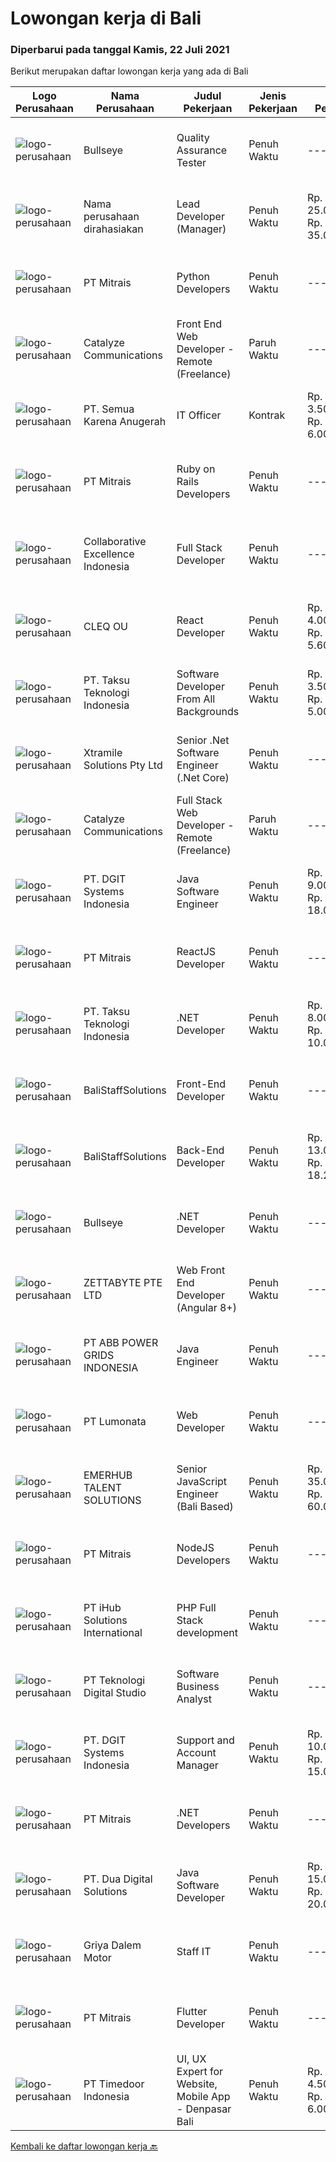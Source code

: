 
  # Lowongan kerja di Bali

  ### Diperbarui pada tanggal Kamis, 22 Juli 2021

  Berikut merupakan daftar lowongan kerja yang ada di Bali

  |Logo Perusahaan | Nama Perusahaan | Judul Pekerjaan | Jenis Pekerjaan | Gaji Pekerjaan | Lokasi | Deskripsi | Tanggal diunggah | Pranala |
  | -------------- | --------------- | --------------- | --------- | --------- | -------------- | ------- | ----------- | ----------- |
  |![logo-perusahaan](https://image-service-cdn.seek.com.au/bbf2137c41f12d6e9394eaecc245409d87abbbf0/ee4dce1061f3f616224767ad58cb2fc751b8d2dc)|Bullseye|Quality Assurance Tester|Penuh Waktu|---|Denpasar|We are looking for a Quality Assurance Tester to join our production team and ensure the quality of delivery through manual and automated testing. You...|Selasa, 20 Juli 2021|https://www.jobstreet.co.id/id/job/quality-assurance-tester-3571657?token=0~8ad2a9b8-7432-48fb-accc-17a36697219f&sectionRank=1&jobId=jobstreet-id-job-3571657|
|![logo-perusahaan](https://us.123rf.com/450wm/pavelstasevich/pavelstasevich1811/pavelstasevich181101027/112815900-stock-vector-no-image-available-icon-flat-vector.jpg?ver=6)|Nama perusahaan dirahasiakan|Lead Developer (Manager)|Penuh Waktu|Rp. 25.000.000-Rp. 35.000.000|Bali|Ensure that the team continues to deliver high-quality results that satisfy clients' and partners' web technology needs. Foster a culture of...|Rabu, 21 Juli 2021|https://www.jobstreet.co.id/id/job/lead-developer-manager-3581571?token=0~8ad2a9b8-7432-48fb-accc-17a36697219f&sectionRank=2&jobId=jobstreet-id-job-3581571|
|![logo-perusahaan](https://image-service-cdn.seek.com.au/969b0c47f133a1e0155056a5d964c63953dd6304/ee4dce1061f3f616224767ad58cb2fc751b8d2dc)|PT Mitrais|Python Developers|Penuh Waktu|---|Jakarta Raya|Build your Career with Mitrais !  We're looking for experienced Python Developers to be part of our team. What will you be doing?  Liasing with...|Kamis, 22 Juli 2021|https://www.jobstreet.co.id/id/job/python-developers-3582489?token=0~8ad2a9b8-7432-48fb-accc-17a36697219f&sectionRank=3&jobId=jobstreet-id-job-3582489|
|![logo-perusahaan](https://image-service-cdn.seek.com.au/7b0e442165d5a37f3d08361a23aff8a29b66fd62/ee4dce1061f3f616224767ad58cb2fc751b8d2dc)|Catalyze Communications|Front End Web Developer - Remote (Freelance)|Paruh Waktu|---|Bali|As part of our ongoing expansion, we seek a reliable, detailed, and experienced freelance Front End Web Developer to develop website projects using...|Rabu, 21 Juli 2021|https://www.jobstreet.co.id/id/job/front-end-web-developer-remote-freelance-3582184?token=0~8ad2a9b8-7432-48fb-accc-17a36697219f&sectionRank=4&jobId=jobstreet-id-job-3582184|
|![logo-perusahaan](https://image-service-cdn.seek.com.au/4727b1daf47392fdb2a564567df815cee457fb41/ee4dce1061f3f616224767ad58cb2fc751b8d2dc)|PT. Semua Karena Anugerah|IT Officer|Kontrak|Rp. 3.500.000-Rp. 6.000.000|Denpasar|Persyaratan: S1 jurusan Tekhnik Informatika Menguasai pemrograman Memahami jaringan, troubleshoot software/hardware, maintenance server. Pengalaman...|Senin, 19 Juli 2021|https://www.jobstreet.co.id/id/job/it-officer-3581146?token=0~8ad2a9b8-7432-48fb-accc-17a36697219f&sectionRank=5&jobId=jobstreet-id-job-3581146|
|![logo-perusahaan](https://image-service-cdn.seek.com.au/969b0c47f133a1e0155056a5d964c63953dd6304/ee4dce1061f3f616224767ad58cb2fc751b8d2dc)|PT Mitrais|Ruby on Rails Developers|Penuh Waktu|---|Bali|Build your Career with Mitrais ! We're urgently looking for experienced Ruby On Rails  Developers to be part of our team for an immediate...|Selasa, 20 Juli 2021|https://www.jobstreet.co.id/id/job/ruby-on-rails-developers-3571271?token=0~8ad2a9b8-7432-48fb-accc-17a36697219f&sectionRank=6&jobId=jobstreet-id-job-3571271|
|![logo-perusahaan](https://image-service-cdn.seek.com.au/7145b1ba6bc0dbd678e2bf86d776dd2b1b9b81f6/ee4dce1061f3f616224767ad58cb2fc751b8d2dc)|Collaborative Excellence Indonesia|Full Stack Developer|Penuh Waktu|---|Jakarta Raya|Responsibilities: Work with Business/Product Owners/product development team/Project Manager to design, develop, maintain and enhance web-based &amp;...|Rabu, 21 Juli 2021|https://www.jobstreet.co.id/id/job/full-stack-developer-3582381?token=0~8ad2a9b8-7432-48fb-accc-17a36697219f&sectionRank=7&jobId=jobstreet-id-job-3582381|
|![logo-perusahaan](https://image-service-cdn.seek.com.au/83f6c0a379be672bd3733ebae34ee48ae48afc54/ee4dce1061f3f616224767ad58cb2fc751b8d2dc)|CLEQ OU|React Developer|Penuh Waktu|Rp. 4.000.000-Rp. 5.600.000|Badung|About ItsavirusItsavirus is a software company with offices in Bali, Singapore and Amsterdam. With a relatively small group of people, we work on...|Rabu, 21 Juli 2021|https://www.jobstreet.co.id/id/job/react-developer-3572472?token=0~8ad2a9b8-7432-48fb-accc-17a36697219f&sectionRank=8&jobId=jobstreet-id-job-3572472|
|![logo-perusahaan](https://image-service-cdn.seek.com.au/cdad7eadbef6a47d2c5b4d08a7c1b9886e8f7f8f/ee4dce1061f3f616224767ad58cb2fc751b8d2dc)|PT. Taksu Teknologi Indonesia|Software Developer From All Backgrounds|Penuh Waktu|Rp. 3.500.000-Rp. 5.000.000|Denpasar|Let’s Build Your Future with Us!We’re looking for dedicated and dynamic youth to join our team.If you call yourself a Software Developer from All...|Rabu, 21 Juli 2021|https://www.jobstreet.co.id/id/job/software-developer-from-all-backgrounds-3572362?token=0~8ad2a9b8-7432-48fb-accc-17a36697219f&sectionRank=9&jobId=jobstreet-id-job-3572362|
|![logo-perusahaan](https://image-service-cdn.seek.com.au/9e8f9c012bae20f629768a3fdadde21d3f42c641/ee4dce1061f3f616224767ad58cb2fc751b8d2dc)|Xtramile Solutions Pty Ltd|Senior .Net Software Engineer (.Net Core)|Penuh Waktu|---|Bali|Innovative job opportunity offering a high salary package, attractive bonus remuneration and full remote working arrangement.This role will help...|Kamis, 22 Juli 2021|https://www.jobstreet.co.id/id/job/senior-net-software-engineer-net-core-3582548?token=0~8ad2a9b8-7432-48fb-accc-17a36697219f&sectionRank=10&jobId=jobstreet-id-job-3582548|
|![logo-perusahaan](https://image-service-cdn.seek.com.au/7b0e442165d5a37f3d08361a23aff8a29b66fd62/ee4dce1061f3f616224767ad58cb2fc751b8d2dc)|Catalyze Communications|Full Stack Web Developer - Remote (Freelance)|Paruh Waktu|---|Bali|As part of our ongoing expansion, we seek a reliable, detailed, and experienced freelance Fullstack Web Developer to develop website projects using...|Rabu, 21 Juli 2021|https://www.jobstreet.co.id/id/job/full-stack-web-developer-remote-freelance-3581570?token=0~8ad2a9b8-7432-48fb-accc-17a36697219f&sectionRank=11&jobId=jobstreet-id-job-3581570|
|![logo-perusahaan](https://image-service-cdn.seek.com.au/e93bc75036be941b9c3ff3a55670cb236457b0c4/ee4dce1061f3f616224767ad58cb2fc751b8d2dc)|PT. DGIT Systems Indonesia|Java Software Engineer|Penuh Waktu|Rp. 9.000.000-Rp. 18.000.000|Badung|We are looking for a talented Java engineer to join an experienced team of engineers working on our flagship to work remotely for our...|Selasa, 20 Juli 2021|https://www.jobstreet.co.id/id/job/java-software-engineer-3571505?token=0~8ad2a9b8-7432-48fb-accc-17a36697219f&sectionRank=12&jobId=jobstreet-id-job-3571505|
|![logo-perusahaan](https://image-service-cdn.seek.com.au/969b0c47f133a1e0155056a5d964c63953dd6304/ee4dce1061f3f616224767ad58cb2fc751b8d2dc)|PT Mitrais|ReactJS Developer|Penuh Waktu|---|Bali|We're urgently looking for experienced ReactJS Developers to be part of our team for an immediate start.Our client is a consultancy focused company...|Selasa, 20 Juli 2021|https://www.jobstreet.co.id/id/job/reactjs-developer-3571267?token=0~8ad2a9b8-7432-48fb-accc-17a36697219f&sectionRank=13&jobId=jobstreet-id-job-3571267|
|![logo-perusahaan](https://image-service-cdn.seek.com.au/cdad7eadbef6a47d2c5b4d08a7c1b9886e8f7f8f/ee4dce1061f3f616224767ad58cb2fc751b8d2dc)|PT. Taksu Teknologi Indonesia|.NET Developer|Penuh Waktu|Rp. 8.000.000-Rp. 10.000.000|Bali|Let’s Build Your Future with Us!We are looking for 2 (two) .NET developers to be part of an existing team. The team maintains systems for our...|Selasa, 20 Juli 2021|https://www.jobstreet.co.id/id/job/net-developer-3571448?token=0~8ad2a9b8-7432-48fb-accc-17a36697219f&sectionRank=14&jobId=jobstreet-id-job-3571448|
|![logo-perusahaan](https://us.123rf.com/450wm/pavelstasevich/pavelstasevich1811/pavelstasevich181101027/112815900-stock-vector-no-image-available-icon-flat-vector.jpg?ver=6)|BaliStaffSolutions|Front-End Developer|Penuh Waktu|---|Bali|Indonesian company with German HQ is looking for a creative Front-End Developer (Bali-based)Responsibilities:●      Coding React Applications (mainly...|Senin, 19 Juli 2021|https://www.jobstreet.co.id/id/job/front-end-developer-3580506?token=0~8ad2a9b8-7432-48fb-accc-17a36697219f&sectionRank=15&jobId=jobstreet-id-job-3580506|
|![logo-perusahaan](https://us.123rf.com/450wm/pavelstasevich/pavelstasevich1811/pavelstasevich181101027/112815900-stock-vector-no-image-available-icon-flat-vector.jpg?ver=6)|BaliStaffSolutions|Back-End Developer|Penuh Waktu|Rp. 13.000.000-Rp. 18.200.000|Bali|An Indonesian company with German HQ is looking for a Back-end developer to join their team. If you have excellent programming skills and a passion...|Senin, 19 Juli 2021|https://www.jobstreet.co.id/id/job/back-end-developer-3580709?token=0~8ad2a9b8-7432-48fb-accc-17a36697219f&sectionRank=16&jobId=jobstreet-id-job-3580709|
|![logo-perusahaan](https://image-service-cdn.seek.com.au/bbf2137c41f12d6e9394eaecc245409d87abbbf0/ee4dce1061f3f616224767ad58cb2fc751b8d2dc)|Bullseye|.NET Developer|Penuh Waktu|---|Denpasar|Bullseye is looking for a .Net Developer with extensive Sitecore experience to be placed in our digital production facility in BALI.  Job...|Selasa, 20 Juli 2021|https://www.jobstreet.co.id/id/job/net-developer-3571691?token=0~8ad2a9b8-7432-48fb-accc-17a36697219f&sectionRank=17&jobId=jobstreet-id-job-3571691|
|![logo-perusahaan](https://image-service-cdn.seek.com.au/a9ad8fdd00d66418bb5e9ec41ddbc2318ccec822/ee4dce1061f3f616224767ad58cb2fc751b8d2dc)|ZETTABYTE PTE LTD|Web Front End Developer (Angular 8+)|Penuh Waktu|---|Yogyakarta|Company IntroductionZettabyte is a software development company that focuses on the education sector. We work together with our multicultural team...|Senin, 19 Juli 2021|https://www.jobstreet.co.id/id/job/web-front-end-developer-angular-8-3580526?token=0~8ad2a9b8-7432-48fb-accc-17a36697219f&sectionRank=18&jobId=jobstreet-id-job-3580526|
|![logo-perusahaan](https://image-service-cdn.seek.com.au/b3fe854be3973c665f63bfc95f2af6cbfe248716/ee4dce1061f3f616224767ad58cb2fc751b8d2dc)|PT ABB POWER GRIDS INDONESIA|Java Engineer|Penuh Waktu|---|Bali|Hitachi ABB Power Grids is a pioneering technology leader that is helping to increase access to affordable, reliable, sustainable and modern energy...|Senin, 19 Juli 2021|https://www.jobstreet.co.id/id/job/java-engineer-3580970?token=0~8ad2a9b8-7432-48fb-accc-17a36697219f&sectionRank=19&jobId=jobstreet-id-job-3580970|
|![logo-perusahaan](https://image-service-cdn.seek.com.au/3de98e9c9215f2393d4c138e6c0f5f1400933fcb/ee4dce1061f3f616224767ad58cb2fc751b8d2dc)|PT Lumonata|Web Developer|Penuh Waktu|---|Badung|Lumonata are an independent design and development studio based in Bali that provides services in the field of website design, website...|Jumat, 16 Juli 2021|https://www.jobstreet.co.id/id/job/web-developer-3569481?token=0~8ad2a9b8-7432-48fb-accc-17a36697219f&sectionRank=20&jobId=jobstreet-id-job-3569481|
|![logo-perusahaan](https://image-service-cdn.seek.com.au/956863e93e04787db617ea3231d4e0793b12d127/ee4dce1061f3f616224767ad58cb2fc751b8d2dc)|EMERHUB TALENT SOLUTIONS|Senior JavaScript Engineer (Bali Based)|Penuh Waktu|Rp. 35.000.000-Rp. 60.000.000|Badung|Senior Javascript EngineerAre you an experienced Javascript engineer looking for your next challenge? We’re on the hunt for someone who’s mastered...|Senin, 19 Juli 2021|https://www.jobstreet.co.id/id/job/senior-javascript-engineer-bali-based-3580809?token=0~8ad2a9b8-7432-48fb-accc-17a36697219f&sectionRank=21&jobId=jobstreet-id-job-3580809|
|![logo-perusahaan](https://image-service-cdn.seek.com.au/969b0c47f133a1e0155056a5d964c63953dd6304/ee4dce1061f3f616224767ad58cb2fc751b8d2dc)|PT Mitrais|NodeJS Developers|Penuh Waktu|---|Bali|Build your Career with Mitrais! We're urgently looking for experienced NodeJS Developers to be part of our team for an immediate start.Our client is a...|Jumat, 16 Juli 2021|https://www.jobstreet.co.id/id/job/nodejs-developers-3579307?token=0~8ad2a9b8-7432-48fb-accc-17a36697219f&sectionRank=22&jobId=jobstreet-id-job-3579307|
|![logo-perusahaan](https://image-service-cdn.seek.com.au/21962b44a8df541d7068243a4557dbc42a40bde4/ee4dce1061f3f616224767ad58cb2fc751b8d2dc)|PT iHub Solutions International|PHP Full Stack development|Penuh Waktu|---|Badung|PHP Senior ProgrammerPT IHub Solutions InternationalAbout PT IHub Solutions International:PT IHub Solutions International is a rapidly growing...|Kamis, 15 Juli 2021|https://www.jobstreet.co.id/id/job/php-full-stack-development-3578812?token=0~8ad2a9b8-7432-48fb-accc-17a36697219f&sectionRank=23&jobId=jobstreet-id-job-3578812|
|![logo-perusahaan](https://image-service-cdn.seek.com.au/2c8f060e5cc9c764aa1c8c5e93e0ea44df35bf63/ee4dce1061f3f616224767ad58cb2fc751b8d2dc)|PT Teknologi Digital Studio|Software Business Analyst|Penuh Waktu|---|Denpasar|Perform requirements gathering with various stakeholders and translate the requirements into technical specifications. Analyze and decompose complex...|Rabu, 14 Juli 2021|https://www.jobstreet.co.id/id/job/software-business-analyst-3567538?token=0~8ad2a9b8-7432-48fb-accc-17a36697219f&sectionRank=24&jobId=jobstreet-id-job-3567538|
|![logo-perusahaan](https://image-service-cdn.seek.com.au/e93bc75036be941b9c3ff3a55670cb236457b0c4/ee4dce1061f3f616224767ad58cb2fc751b8d2dc)|PT. DGIT Systems Indonesia|Support and Account Manager|Penuh Waktu|Rp. 10.000.000-Rp. 15.000.000|Bali|About usDGIT is a specialist telecommunications software company based in Melbourne with staff in New Zealand, Indonesia and India...|Rabu, 14 Juli 2021|https://www.jobstreet.co.id/id/job/support-and-account-manager-3578038?token=0~8ad2a9b8-7432-48fb-accc-17a36697219f&sectionRank=25&jobId=jobstreet-id-job-3578038|
|![logo-perusahaan](https://image-service-cdn.seek.com.au/969b0c47f133a1e0155056a5d964c63953dd6304/ee4dce1061f3f616224767ad58cb2fc751b8d2dc)|PT Mitrais|.NET Developers|Penuh Waktu|---|Denpasar|Build your Career with Mitrais !  We're looking for experienced .NET Software Engineers to be part of our team.  What will you be doing ?  Coding high...|Jumat, 16 Juli 2021|https://www.jobstreet.co.id/id/job/net-developers-3579303?token=0~8ad2a9b8-7432-48fb-accc-17a36697219f&sectionRank=26&jobId=jobstreet-id-job-3579303|
|![logo-perusahaan](https://image-service-cdn.seek.com.au/0638cd50f0312ef2e7a06e1345329bde78c1e918/ee4dce1061f3f616224767ad58cb2fc751b8d2dc)|PT. Dua Digital Solutions|Java Software Developer|Penuh Waktu|Rp. 15.000.000-Rp. 20.000.000|Denpasar|Interested in developing large systems and apps for the car industry? Join Dua Digitals developer team in Bali. We are looking for experienced (3-5+...|Senin, 19 Juli 2021|https://www.jobstreet.co.id/id/job/java-software-developer-3581308?token=0~8ad2a9b8-7432-48fb-accc-17a36697219f&sectionRank=27&jobId=jobstreet-id-job-3581308|
|![logo-perusahaan](https://us.123rf.com/450wm/pavelstasevich/pavelstasevich1811/pavelstasevich181101027/112815900-stock-vector-no-image-available-icon-flat-vector.jpg?ver=6)|Griya Dalem Motor|Staff IT|Penuh Waktu|---|Denpasar|Kualifikasi : Memiliki kompetensi atau pengalaman di bidang IT Jujur Cekatan bertanggung jawab, komunikatif dan ramah Min SMA//SMK Sederajat dan tidak...|Kamis, 15 Juli 2021|https://www.jobstreet.co.id/id/job/staff-it-3578979?token=0~8ad2a9b8-7432-48fb-accc-17a36697219f&sectionRank=28&jobId=jobstreet-id-job-3578979|
|![logo-perusahaan](https://image-service-cdn.seek.com.au/969b0c47f133a1e0155056a5d964c63953dd6304/ee4dce1061f3f616224767ad58cb2fc751b8d2dc)|PT Mitrais|Flutter Developer|Penuh Waktu|---|Bali|Build your Career with Mitrais !  We're looking for experienced Flutter Developer to be part of our team. What will you be doing?  Liase with...|Jumat, 16 Juli 2021|https://www.jobstreet.co.id/id/job/flutter-developer-3579312?token=0~8ad2a9b8-7432-48fb-accc-17a36697219f&sectionRank=29&jobId=jobstreet-id-job-3579312|
|![logo-perusahaan](https://image-service-cdn.seek.com.au/9f2111bf08df94f0ea97d6b9f360a4952c081dc6/ee4dce1061f3f616224767ad58cb2fc751b8d2dc)|PT Timedoor Indonesia|UI, UX Expert for Website, Mobile App - Denpasar Bali|Penuh Waktu|Rp. 4.500.000-Rp. 6.000.000|Bali|Deskripsi PekerjaanIf you want to grow up yourself, Timedoor is one of the best places for your career. Our team has come from various culture and...|Jumat, 16 Juli 2021|https://www.jobstreet.co.id/id/job/ui-ux-expert-for-website-mobile-app-denpasar-bali-3569288?token=0~8ad2a9b8-7432-48fb-accc-17a36697219f&sectionRank=30&jobId=jobstreet-id-job-3569288|


  [Kembali ke daftar lowongan kerja 🔙](../README.md#daftar-lowongan-kerja)
  